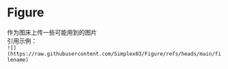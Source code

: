 # Figure

作为图床上传一些可能用到的图片  
引用示例：  
`![](https://raw.githubusercontent.com/Simplex03/Figure/refs/heads/main/filename)`
